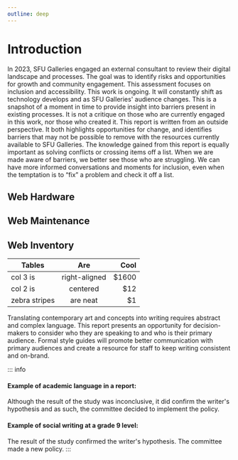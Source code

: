 ```yaml
---
outline: deep
---
```

# Introduction

In 2023, SFU Galleries engaged an external consultant to review their digital landscape and processes. The goal was to identify risks and opportunities for growth and community engagement. This assessment focuses on inclusion and accessibility. This work is ongoing. It will constantly shift as technology develops and as SFU Galleries' audience changes. This is a snapshot of a moment in time to provide insight into barriers present in existing processes. It is not a critique on those who are currently engaged in this work, nor those who created it. This report is written from an outside perspective. It both highlights opportunities for change, and identifies barriers that may not be possible to remove with the resources currently available to SFU Galleries. The knowledge gained from this report is equally important as solving conflicts or crossing items off a list. When we are made aware of barriers, we better see those who are struggling. We can have more informed conversations and moments for inclusion, even when the temptation is to “fix” a problem and check it off a list.

## Web Hardware

## Web Maintenance

## Web Inventory

| Tables        |      Are      |  Cool |
| ------------- | :-----------: | ----: |
| col 3 is      | right-aligned | $1600 |
| col 2 is      |   centered    |   $12 |
| zebra stripes |   are neat    |    $1 |

Translating contemporary art and concepts into writing requires abstract and complex language. This report presents an opportunity for decision-makers to consider who they are speaking to and who is their primary audience. Formal style guides will promote better communication with primary audiences and create a resource for staff to keep writing consistent and on-brand.

::: info
#### Example of academic language in a report:
Although the result of the study was inconclusive, it did confirm the writer's hypothesis and as such, the committee decided to implement the policy.

#### Example of social writing at a grade 9 level:
The result of the study confirmed the writer's hypothesis. The committee made a new policy.
:::

